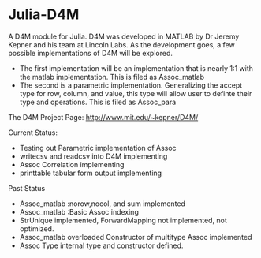 # Julia-D4M
A D4M module for Julia.  D4M was developed in MATLAB by Dr Jeremy Kepner and his team at Lincoln Labs.
As the development goes, a few possible implementations of D4M will be explored.
 * The first implementation will be an implementation that is nearly 1:1 with the matlab implementation.  This is filed as Assoc\_matlab 
 * The second is a parametric implementation.  Generalizing the accept type for row, column, and value, this type will allow user to definte their type and operations.  This is filed as Assoc\_para

The D4M Project Page: http://www.mit.edu/~kepner/D4M/

Current Status:
 * Testing out Parametric implementation of Assoc
 * writecsv and readcsv into D4M implementing
 * Assoc Correlation implementing
 * printtable tabular form output implementing

Past Status
 * Assoc\_matlab :norow,nocol, and sum implemented
 * Assoc\_matlab :Basic Assoc indexing
 * StrUnique implemented, ForwardMapping not implemented, not optimized.
 * Assoc\_matlab overloaded Constructor of multitype Assoc implemented
 * Assoc Type internal type and constructor defined.


